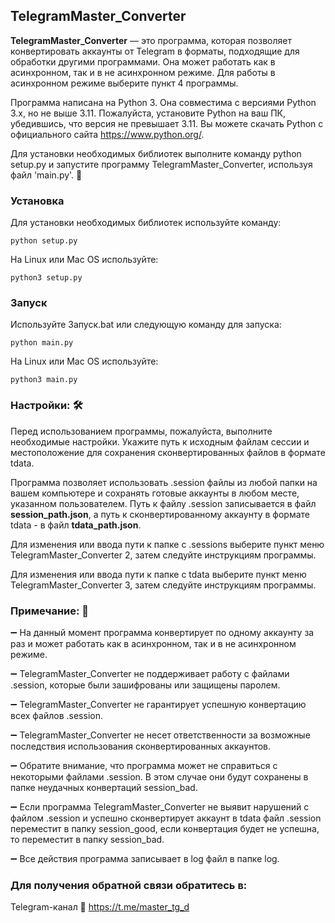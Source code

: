 ## TelegramMaster_Converter

**TelegramMaster_Converter** — это программа, которая позволяет конвертировать аккаунты от Telegram в форматы, подходящие 
для обработки другими программами. Она может работать как в асинхронном, так и в не асинхронном режиме. Для работы в 
асинхронном режиме выберите пункт 4 программы.

Программа написана на Python 3. Она совместима с версиями Python 3.x, но не выше 3.11. Пожалуйста, установите Python 
на ваш ПК, убедившись, что версия не превышает 3.11. Вы можете скачать Python с официального сайта 
https://www.python.org/.

Для установки необходимых библиотек выполните команду python setup.py и запустите программу TelegramMaster_Converter, 
используя файл 'main.py'. 🚀

### Установка
Для установки необходимых библиотек используйте команду:

```python setup.py```

На Linux или Mac OS используйте:

```python3 setup.py```

### Запуск
Используйте Запуск.bat или следующую команду для запуска:

```python main.py```

На Linux или Mac OS используйте:

```python3 main.py```

### Настройки: 🛠️

Перед использованием программы, пожалуйста, выполните необходимые настройки. Укажите путь к исходным файлам сессии и 
местоположение для сохранения сконвертированных файлов в формате tdata. 

Программа позволяет использовать .session файлы из любой папки на вашем компьютере и сохранять готовые аккаунты в 
любом месте, указанном пользователем. Путь к файлу .session записывается в файл **session_path.json**, а путь к 
сконвертированному аккаунту в формате tdata - в файл **tdata_path.json**.

Для изменения или ввода пути к папке с .sessions выберите пункт меню TelegramMaster_Converter 2, затем следуйте 
инструкциям программы.

Для изменения или ввода пути к папке с tdata выберите пункт меню TelegramMaster_Converter 3, затем следуйте инструкциям
программы.

### Примечание: 📝

➖ На данный момент программа конвертирует по одному аккаунту за раз и может работать как в асинхронном, так и в не 
асинхронном режиме. 

➖ TelegramMaster_Converter не поддерживает работу с файлами .session, которые были зашифрованы или защищены паролем. 

➖ TelegramMaster_Converter не гарантирует успешную конвертацию всех файлов .session. 

➖ TelegramMaster_Converter не несет ответственности за возможные последствия использования сконвертированных аккаунтов. 

➖ Обратите внимание, что программа может не справиться с некоторыми файлами .session. В этом случае они будут сохранены 
в папке неудачных конвертаций session_bad.

➖ Если программа TelegramMaster_Converter не выявит нарушений с файлом .session и успешно сконвертирует аккаунт в tdata 
файл .session переместит в папку session_good, если конвертация будет не успешна, то переместит в папку session_bad.

➖ Все действия программа записывает в log файл в папке log.

### Для получения обратной связи обратитесь в:

Telegram-канал 🔗 https://t.me/master_tg_d

